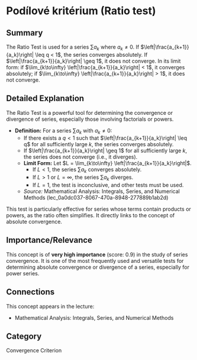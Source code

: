 # Podílové kritérium (Ratio test)

## Summary
The Ratio Test is used for a series $\sum a_k$ where $a_k \neq 0$. If $\left|\frac{a_{k+1}}{a_k}\right| \leq q < 1$, the series converges absolutely. If $\left|\frac{a_{k+1}}{a_k}\right| \geq 1$, it does not converge. In its limit form: if $\lim_{k\to\infty} \left|\frac{a_{k+1}}{a_k}\right| < 1$, it converges absolutely; if $\lim_{k\to\infty} \left|\frac{a_{k+1}}{a_k}\right| > 1$, it does not converge.

## Detailed Explanation
The Ratio Test is a powerful tool for determining the convergence or divergence of series, especially those involving factorials or powers.
*   **Definition:** For a series $\sum a_k$ with $a_k \neq 0$:
    *   If there exists a $q < 1$ such that $\left|\frac{a_{k+1}}{a_k}\right| \leq q$ for all sufficiently large $k$, the series converges absolutely.
    *   If $\left|\frac{a_{k+1}}{a_k}\right| \geq 1$ for all sufficiently large $k$, the series does not converge (i.e., it diverges).
    *   **Limit Form:** Let $L = \lim_{k\to\infty} \left|\frac{a_{k+1}}{a_k}\right|$.
        *   If $L < 1$, the series $\sum a_k$ converges absolutely.
        *   If $L > 1$ or $L = \infty$, the series $\sum a_k$ diverges.
        *   If $L = 1$, the test is inconclusive, and other tests must be used.
    *   *Source:* Mathematical Analysis: Integrals, Series, and Numerical Methods (lec_0a0dc037-8067-470a-8948-277889b1ab2d)

This test is particularly effective for series whose terms contain products or powers, as the ratio often simplifies. It directly links to the concept of absolute convergence.

## Importance/Relevance
This concept is of **very high importance** (score: 0.9) in the study of series convergence. It is one of the most frequently used and versatile tests for determining absolute convergence or divergence of a series, especially for power series.

## Connections
This concept appears in the lecture:
*   Mathematical Analysis: Integrals, Series, and Numerical Methods

## Category
Convergence Criterion